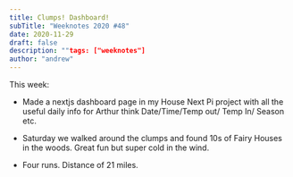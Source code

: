 ```yaml
---
title: Clumps! Dashboard!
subTitle: "Weeknotes 2020 #48"
date: 2020-11-29
draft: false
description: ""tags: ["weeknotes"]
author: "andrew"
---
```


This week:

- Made a nextjs dashboard page in my House Next Pi project with all the useful daily info for Arthur think Date/Time/Temp out/ Temp In/ Season etc.

- Saturday we walked around the clumps and found 10s of Fairy Houses in the woods. Great fun but super cold in the wind.

- Four runs. Distance of 21 miles.
